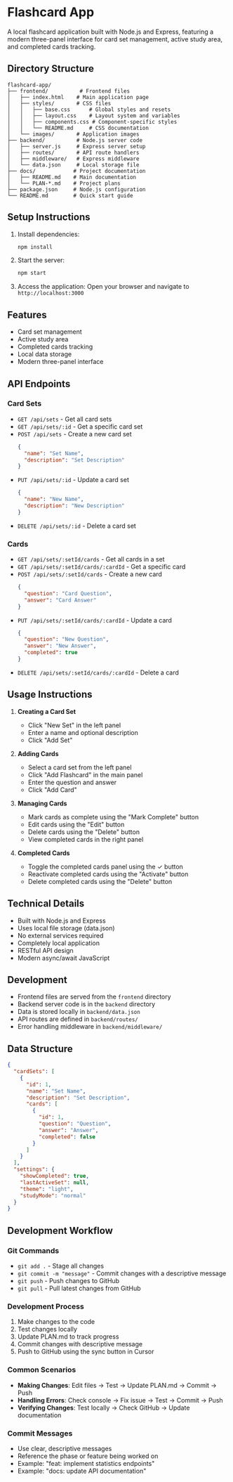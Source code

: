 # Flashcard App

A local flashcard application built with Node.js and Express, featuring a modern three-panel interface for card set management, active study area, and completed cards tracking.

## Directory Structure
```
flashcard-app/
├── frontend/          # Frontend files
│   ├── index.html    # Main application page
│   ├── styles/       # CSS files
│   │   ├── base.css      # Global styles and resets
│   │   ├── layout.css    # Layout system and variables
│   │   ├── components.css # Component-specific styles
│   │   └── README.md     # CSS documentation
│   └── images/       # Application images
├── backend/          # Node.js server code
│   ├── server.js     # Express server setup
│   ├── routes/       # API route handlers
│   ├── middleware/   # Express middleware
│   └── data.json     # Local storage file
├── docs/            # Project documentation
│   ├── README.md    # Main documentation
│   └── PLAN-*.md    # Project plans
├── package.json     # Node.js configuration
└── README.md        # Quick start guide
```

## Setup Instructions

1. Install dependencies:
   ```bash
   npm install
   ```

2. Start the server:
   ```bash
   npm start
   ```

3. Access the application:
   Open your browser and navigate to `http://localhost:3000`

## Features
- Card set management
- Active study area
- Completed cards tracking
- Local data storage
- Modern three-panel interface

## API Endpoints

### Card Sets
- `GET /api/sets` - Get all card sets
- `GET /api/sets/:id` - Get a specific card set
- `POST /api/sets` - Create a new card set
  ```json
  {
    "name": "Set Name",
    "description": "Set Description"
  }
  ```
- `PUT /api/sets/:id` - Update a card set
  ```json
  {
    "name": "New Name",
    "description": "New Description"
  }
  ```
- `DELETE /api/sets/:id` - Delete a card set

### Cards
- `GET /api/sets/:setId/cards` - Get all cards in a set
- `GET /api/sets/:setId/cards/:cardId` - Get a specific card
- `POST /api/sets/:setId/cards` - Create a new card
  ```json
  {
    "question": "Card Question",
    "answer": "Card Answer"
  }
  ```
- `PUT /api/sets/:setId/cards/:cardId` - Update a card
  ```json
  {
    "question": "New Question",
    "answer": "New Answer",
    "completed": true
  }
  ```
- `DELETE /api/sets/:setId/cards/:cardId` - Delete a card

## Usage Instructions

1. **Creating a Card Set**
   - Click "New Set" in the left panel
   - Enter a name and optional description
   - Click "Add Set"

2. **Adding Cards**
   - Select a card set from the left panel
   - Click "Add Flashcard" in the main panel
   - Enter the question and answer
   - Click "Add Card"

3. **Managing Cards**
   - Mark cards as complete using the "Mark Complete" button
   - Edit cards using the "Edit" button
   - Delete cards using the "Delete" button
   - View completed cards in the right panel

4. **Completed Cards**
   - Toggle the completed cards panel using the ✓ button
   - Reactivate completed cards using the "Activate" button
   - Delete completed cards using the "Delete" button

## Technical Details
- Built with Node.js and Express
- Uses local file storage (data.json)
- No external services required
- Completely local application
- RESTful API design
- Modern async/await JavaScript

## Development
- Frontend files are served from the `frontend` directory
- Backend server code is in the `backend` directory
- Data is stored locally in `backend/data.json`
- API routes are defined in `backend/routes/`
- Error handling middleware in `backend/middleware/`

## Data Structure
```json
{
  "cardSets": [
    {
      "id": 1,
      "name": "Set Name",
      "description": "Set Description",
      "cards": [
        {
          "id": 1,
          "question": "Question",
          "answer": "Answer",
          "completed": false
        }
      ]
    }
  ],
  "settings": {
    "showCompleted": true,
    "lastActiveSet": null,
    "theme": "light",
    "studyMode": "normal"
  }
}
```

## Development Workflow

### Git Commands
- `git add .` - Stage all changes
- `git commit -m "message"` - Commit changes with a descriptive message
- `git push` - Push changes to GitHub
- `git pull` - Pull latest changes from GitHub

### Development Process
1. Make changes to the code
2. Test changes locally
3. Update PLAN.md to track progress
4. Commit changes with descriptive message
5. Push to GitHub using the sync button in Cursor

### Common Scenarios
- **Making Changes**: Edit files → Test → Update PLAN.md → Commit → Push
- **Handling Errors**: Check console → Fix issue → Test → Commit → Push
- **Verifying Changes**: Test locally → Check GitHub → Update documentation

### Commit Messages
- Use clear, descriptive messages
- Reference the phase or feature being worked on
- Example: "feat: implement statistics endpoints"
- Example: "docs: update API documentation" 